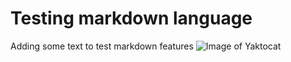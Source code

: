 # Testing markdown language

Adding some text to test markdown features
![Image of Yaktocat](https://octodex.github.com/images/yaktocat.png)
